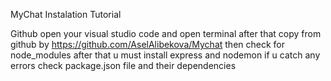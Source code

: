 
MyChat
Instalation Tutorial

Github open your visual studio code and open terminal after that copy from github by https://github.com/AselAlibekova/Mychat then check for node_modules after that u must install express and nodemon if u catch any errors check package.json file and their dependencies
